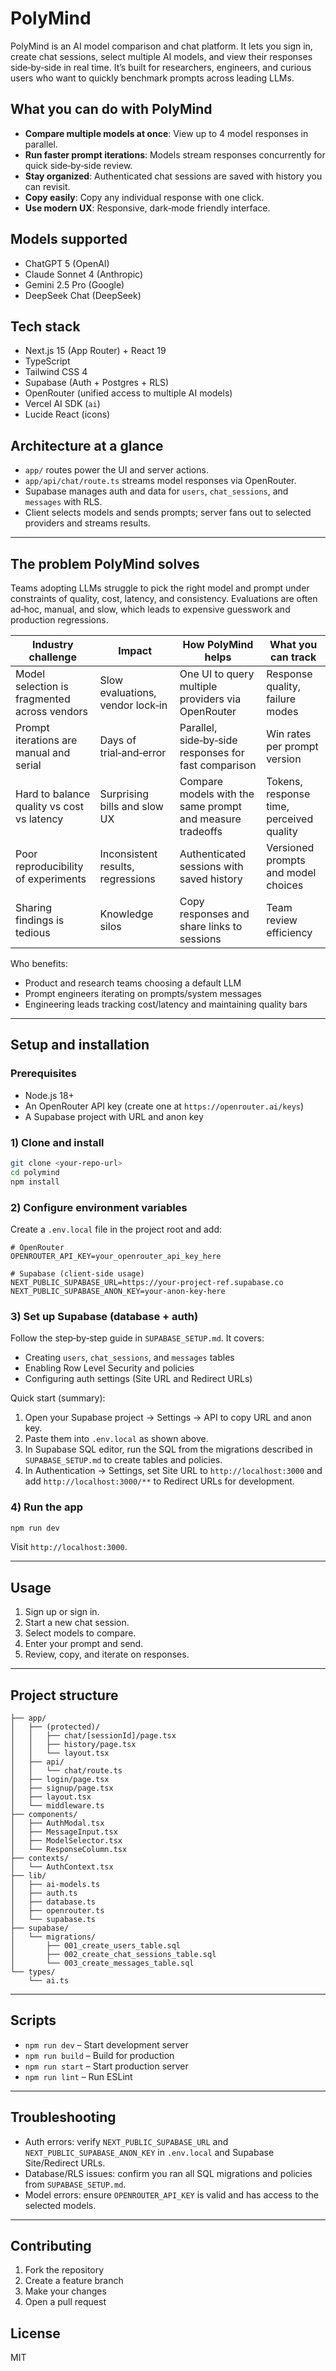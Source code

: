 # PolyMind

PolyMind is an AI model comparison and chat platform. It lets you sign in, create chat sessions, select multiple AI models, and view their responses side‑by‑side in real time. It’s built for researchers, engineers, and curious users who want to quickly benchmark prompts across leading LLMs.

## What you can do with PolyMind

- **Compare multiple models at once**: View up to 4 model responses in parallel.
- **Run faster prompt iterations**: Models stream responses concurrently for quick side‑by‑side review.
- **Stay organized**: Authenticated chat sessions are saved with history you can revisit.
- **Copy easily**: Copy any individual response with one click.
- **Use modern UX**: Responsive, dark‑mode friendly interface.

## Models supported

- ChatGPT 5 (OpenAI)
- Claude Sonnet 4 (Anthropic)
- Gemini 2.5 Pro (Google)
- DeepSeek Chat (DeepSeek)

## Tech stack

- Next.js 15 (App Router) + React 19
- TypeScript
- Tailwind CSS 4
- Supabase (Auth + Postgres + RLS)
- OpenRouter (unified access to multiple AI models)
- Vercel AI SDK (`ai`)
- Lucide React (icons)

## Architecture at a glance

- `app/` routes power the UI and server actions.
- `app/api/chat/route.ts` streams model responses via OpenRouter.
- Supabase manages auth and data for `users`, `chat_sessions`, and `messages` with RLS.
- Client selects models and sends prompts; server fans out to selected providers and streams results.

---

## The problem PolyMind solves

Teams adopting LLMs struggle to pick the right model and prompt under constraints of quality, cost, latency, and consistency. Evaluations are often ad‑hoc, manual, and slow, which leads to expensive guesswork and production regressions.

| Industry challenge                           | Impact                            | How PolyMind helps                                        | What you can track                       |
| -------------------------------------------- | --------------------------------- | --------------------------------------------------------- | ---------------------------------------- |
| Model selection is fragmented across vendors | Slow evaluations, vendor lock‑in  | One UI to query multiple providers via OpenRouter         | Response quality, failure modes          |
| Prompt iterations are manual and serial      | Days of trial‑and‑error           | Parallel, side‑by‑side responses for fast comparison      | Win rates per prompt version             |
| Hard to balance quality vs cost vs latency   | Surprising bills and slow UX      | Compare models with the same prompt and measure tradeoffs | Tokens, response time, perceived quality |
| Poor reproducibility of experiments          | Inconsistent results, regressions | Authenticated sessions with saved history                 | Versioned prompts and model choices      |
| Sharing findings is tedious                  | Knowledge silos                   | Copy responses and share links to sessions                | Team review efficiency                   |

Who benefits:

- Product and research teams choosing a default LLM
- Prompt engineers iterating on prompts/system messages
- Engineering leads tracking cost/latency and maintaining quality bars

---

## Setup and installation

### Prerequisites

- Node.js 18+
- An OpenRouter API key (create one at `https://openrouter.ai/keys`)
- A Supabase project with URL and anon key

### 1) Clone and install

```bash
git clone <your-repo-url>
cd polymind
npm install
```

### 2) Configure environment variables

Create a `.env.local` file in the project root and add:

```env
# OpenRouter
OPENROUTER_API_KEY=your_openrouter_api_key_here

# Supabase (client-side usage)
NEXT_PUBLIC_SUPABASE_URL=https://your-project-ref.supabase.co
NEXT_PUBLIC_SUPABASE_ANON_KEY=your-anon-key-here
```

### 3) Set up Supabase (database + auth)

Follow the step‑by‑step guide in `SUPABASE_SETUP.md`. It covers:

- Creating `users`, `chat_sessions`, and `messages` tables
- Enabling Row Level Security and policies
- Configuring auth settings (Site URL and Redirect URLs)

Quick start (summary):

1. Open your Supabase project → Settings → API to copy URL and anon key.
2. Paste them into `.env.local` as shown above.
3. In Supabase SQL editor, run the SQL from the migrations described in `SUPABASE_SETUP.md` to create tables and policies.
4. In Authentication → Settings, set Site URL to `http://localhost:3000` and add `http://localhost:3000/**` to Redirect URLs for development.

### 4) Run the app

```bash
npm run dev
```

Visit `http://localhost:3000`.

---

## Usage

1. Sign up or sign in.
2. Start a new chat session.
3. Select models to compare.
4. Enter your prompt and send.
5. Review, copy, and iterate on responses.

---

## Project structure

```
├── app/
│   ├── (protected)/
│   │   ├── chat/[sessionId]/page.tsx
│   │   ├── history/page.tsx
│   │   └── layout.tsx
│   ├── api/
│   │   └── chat/route.ts
│   ├── login/page.tsx
│   ├── signup/page.tsx
│   ├── layout.tsx
│   └── middleware.ts
├── components/
│   ├── AuthModal.tsx
│   ├── MessageInput.tsx
│   ├── ModelSelector.tsx
│   └── ResponseColumn.tsx
├── contexts/
│   └── AuthContext.tsx
├── lib/
│   ├── ai-models.ts
│   ├── auth.ts
│   ├── database.ts
│   ├── openrouter.ts
│   └── supabase.ts
├── supabase/
│   └── migrations/
│       ├── 001_create_users_table.sql
│       ├── 002_create_chat_sessions_table.sql
│       └── 003_create_messages_table.sql
└── types/
    └── ai.ts
```

---

## Scripts

- `npm run dev` – Start development server
- `npm run build` – Build for production
- `npm run start` – Start production server
- `npm run lint` – Run ESLint

---

## Troubleshooting

- Auth errors: verify `NEXT_PUBLIC_SUPABASE_URL` and `NEXT_PUBLIC_SUPABASE_ANON_KEY` in `.env.local` and Supabase Site/Redirect URLs.
- Database/RLS issues: confirm you ran all SQL migrations and policies from `SUPABASE_SETUP.md`.
- Model errors: ensure `OPENROUTER_API_KEY` is valid and has access to the selected models.

---

## Contributing

1. Fork the repository
2. Create a feature branch
3. Make your changes
4. Open a pull request

## License

MIT
